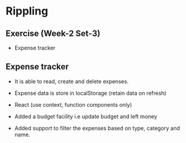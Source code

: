 # Rippling 
## Exercise (Week-2 Set-3)


- Expense tracker


## Expense tracker

- It is able to read, create and delete expenses.

- Expense data is store in localStorage (retain data on refresh)

- React (use context, function components only)

- Added a budget facility i.e update budget and left money

- Added support to filter the expenses based on type, category and name.


